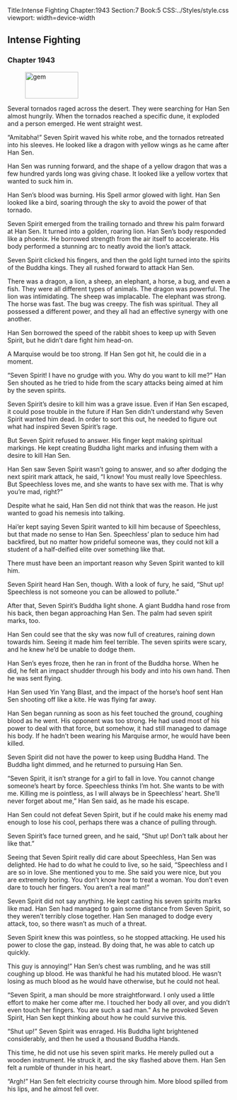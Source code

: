 Title:Intense Fighting 
Chapter:1943 
Section:7 
Book:5 
CSS:../Styles/style.css 
viewport: width=device-width
  
## Intense Fighting
### Chapter 1943 
<figure>
	<img src="../Images/gem.gif" alt="gem" id="gem" width="120" height="60" />
</figure>
  

  
  Several tornados raged across the desert. They were searching for Han Sen almost hungrily. When the tornados reached a specific dune, it exploded and a person emerged. He went straight west.

“Amitabha!” Seven Spirit waved his white robe, and the tornados retreated into his sleeves. He looked like a dragon with yellow wings as he came after Han Sen.

Han Sen was running forward, and the shape of a yellow dragon that was a few hundred yards long was giving chase. It looked like a yellow vortex that wanted to suck him in.

Han Sen’s blood was burning. His Spell armor glowed with light. Han Sen looked like a bird, soaring through the sky to avoid the power of that tornado.

Seven Spirit emerged from the trailing tornado and threw his palm forward at Han Sen. It turned into a golden, roaring lion. Han Sen’s body responded like a phoenix. He borrowed strength from the air itself to accelerate. His body performed a stunning arc to neatly avoid the lion’s attack.

Seven Spirit clicked his fingers, and then the gold light turned into the spirits of the Buddha kings. They all rushed forward to attack Han Sen.

There was a dragon, a lion, a sheep, an elephant, a horse, a bug, and even a fish. They were all different types of animals. The dragon was powerful. The lion was intimidating. The sheep was implacable. The elephant was strong. The horse was fast. The bug was creepy. The fish was spiritual. They all possessed a different power, and they all had an effective synergy with one another.

Han Sen borrowed the speed of the rabbit shoes to keep up with Seven Spirit, but he didn’t dare fight him head-on.

A Marquise would be too strong. If Han Sen got hit, he could die in a moment.

“Seven Spirit! I have no grudge with you. Why do you want to kill me?” Han Sen shouted as he tried to hide from the scary attacks being aimed at him by the seven spirits.

Seven Spirit’s desire to kill him was a grave issue. Even if Han Sen escaped, it could pose trouble in the future if Han Sen didn’t understand why Seven Spirit wanted him dead. In order to sort this out, he needed to figure out what had inspired Seven Spirit’s rage.

But Seven Spirit refused to answer. His finger kept making spiritual markings. He kept creating Buddha light marks and infusing them with a desire to kill Han Sen.

Han Sen saw Seven Spirit wasn’t going to answer, and so after dodging the next spirit mark attack, he said, “I know! You must really love Speechless. But Speechless loves me, and she wants to have sex with me. That is why you’re mad, right?”

Despite what he said, Han Sen did not think that was the reason. He just wanted to goad his nemesis into talking.

Hai’er kept saying Seven Spirit wanted to kill him because of Speechless, but that made no sense to Han Sen. Speechless’ plan to seduce him had backfired, but no matter how prideful someone was, they could not kill a student of a half-deified elite over something like that.

There must have been an important reason why Seven Spirit wanted to kill him.

Seven Spirit heard Han Sen, though. With a look of fury, he said, “Shut up! Speechless is not someone you can be allowed to pollute.”

After that, Seven Spirit’s Buddha light shone. A giant Buddha hand rose from his back, then began approaching Han Sen. The palm had seven spirit marks, too.

Han Sen could see that the sky was now full of creatures, raining down towards him. Seeing it made him feel terrible. The seven spirits were scary, and he knew he’d be unable to dodge them.

Han Sen’s eyes froze, then he ran in front of the Buddha horse. When he did, he felt an impact shudder through his body and into his own hand. Then he was sent flying.

Han Sen used Yin Yang Blast, and the impact of the horse’s hoof sent Han Sen shooting off like a kite. He was flying far away.

Han Sen began running as soon as his feet touched the ground, coughing blood as he went. His opponent was too strong. He had used most of his power to deal with that force, but somehow, it had still managed to damage his body. If he hadn’t been wearing his Marquise armor, he would have been killed.

Seven Spirit did not have the power to keep using Buddha Hand. The Buddha light dimmed, and he returned to pursuing Han Sen.

“Seven Spirit, it isn’t strange for a girl to fall in love. You cannot change someone’s heart by force. Speechless thinks I’m hot. She wants to be with me. Killing me is pointless, as I will always be in Speechless’ heart. She’ll never forget about me,” Han Sen said, as he made his escape.

Han Sen could not defeat Seven Spirit, but if he could make his enemy mad enough to lose his cool, perhaps there was a chance of pulling through.

Seven Spirit’s face turned green, and he said, “Shut up! Don’t talk about her like that.”

Seeing that Seven Spirit really did care about Speechless, Han Sen was delighted. He had to do what he could to live, so he said, “Speechless and I are so in love. She mentioned you to me. She said you were nice, but you are extremely boring. You don’t know how to treat a woman. You don’t even dare to touch her fingers. You aren’t a real man!”

Seven Spirit did not say anything. He kept casting his seven spirits marks like mad. Han Sen had managed to gain some distance from Seven Spirit, so they weren’t terribly close together. Han Sen managed to dodge every attack, too, so there wasn’t as much of a threat.

Seven Spirit knew this was pointless, so he stopped attacking. He used his power to close the gap, instead. By doing that, he was able to catch up quickly.

This guy is annoying!” Han Sen’s chest was rumbling, and he was still coughing up blood. He was thankful he had his mutated blood. He wasn’t losing as much blood as he would have otherwise, but he could not heal.

“Seven Spirit, a man should be more straightforward. I only used a little effort to make her come after me. I touched her body all over, and you didn’t even touch her fingers. You are such a sad man.” As he provoked Seven Spirit, Han Sen kept thinking about how he could survive this.

“Shut up!” Seven Spirit was enraged. His Buddha light brightened considerably, and then he used a thousand Buddha Hands.

This time, he did not use his seven spirit marks. He merely pulled out a wooden instrument. He struck it, and the sky flashed above them. Han Sen felt a rumble of thunder in his heart.

“Argh!” Han Sen felt electricity course through him. More blood spilled from his lips, and he almost fell over.
